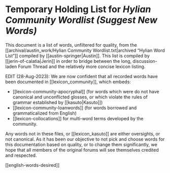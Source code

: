 # Temporary Holding List for _Hylian Community Wordlist (Suggest New Words)_

This document is a list of words, unfiltered for quality, from the [[archival/austin_work/Hylian Community Wordlist.txt|archived “Hylian Word List”]] compiled by [[austin-springer|Austin]]. This list is compiled by [[jerin-of-calatia|Jerin]] in order to bridge between the long, discussion-laden Forum Thread and the relatively more concise lexicon listing.

EDIT (28-Aug-2023): We are now confident that all recorded words have been documented in [[lexicon_community]], which embeds:
+ [[lexicon-community-apocryphal]] (for words which were do not have canonical and unconflicted glosses, or which violate the rules of grammar established by [[kasuto|Kasuto]])
+ [[lexicon-community-loanwords]] (for words borrowed and grammaticalized from English)
+ [[lexicon-collocations]] for multi-word terms developed by the community.

Any words not in these files, or [[lexicon_kasuto]] are either oversights, or not canonical. As it has been our objective to not pick and choose words for this documentation based on quality, or to change them significantly, we hope that all members of the original forums will see themselves credited and respected.

[[english-words-desired]]